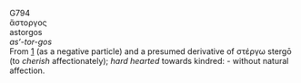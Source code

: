 <body>
  <p>G794<br>  ἄστοργος  <br> astorgos  <br><i>as‘-tor-gos </i><br>From <a href="g0001.htm">1</a> (as a negative particle) and a presumed derivative of   στέργω    stergō   (to <i>cherish</i> affectionately); <i>hard</i> <i>hearted</i> towards kindred: - without natural affection.<br></p>
 </body>